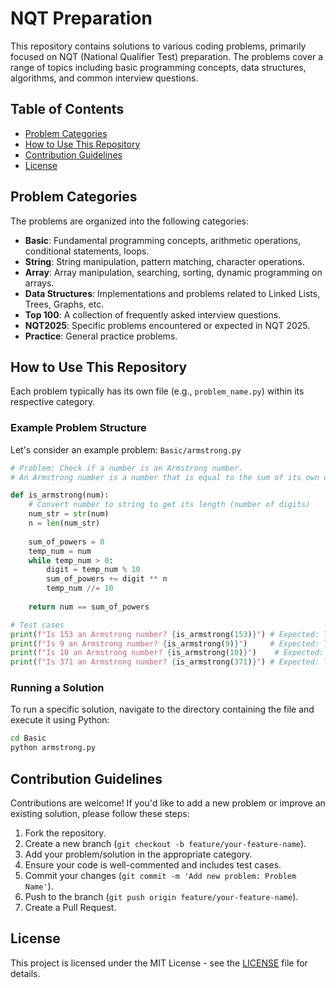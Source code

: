 # NQT Preparation

This repository contains solutions to various coding problems, primarily focused on NQT (National Qualifier Test) preparation. The problems cover a range of topics including basic programming concepts, data structures, algorithms, and common interview questions.

## Table of Contents

- [Problem Categories](#problem-categories)
- [How to Use This Repository](#how-to-use-this-repository)
- [Contribution Guidelines](#contribution-guidelines)
- [License](#license)

## Problem Categories

The problems are organized into the following categories:

- **Basic**: Fundamental programming concepts, arithmetic operations, conditional statements, loops.
- **String**: String manipulation, pattern matching, character operations.
- **Array**: Array manipulation, searching, sorting, dynamic programming on arrays.
- **Data Structures**: Implementations and problems related to Linked Lists, Trees, Graphs, etc.
- **Top 100**: A collection of frequently asked interview questions.
- **NQT2025**: Specific problems encountered or expected in NQT 2025.
- **Practice**: General practice problems.

## How to Use This Repository

Each problem typically has its own file (e.g., `problem_name.py`) within its respective category.

### Example Problem Structure

Let's consider an example problem: `Basic/armstrong.py`

```python
# Problem: Check if a number is an Armstrong number.
# An Armstrong number is a number that is equal to the sum of its own digits each raised to the power of the number of digits.

def is_armstrong(num):
    # Convert number to string to get its length (number of digits)
    num_str = str(num)
    n = len(num_str)
    
    sum_of_powers = 0
    temp_num = num
    while temp_num > 0:
        digit = temp_num % 10
        sum_of_powers += digit ** n
        temp_num //= 10
        
    return num == sum_of_powers

# Test cases
print(f"Is 153 an Armstrong number? {is_armstrong(153)}") # Expected: True (1^3 + 5^3 + 3^3 = 1 + 125 + 27 = 153)
print(f"Is 9 an Armstrong number? {is_armstrong(9)}")     # Expected: True (9^1 = 9)
print(f"Is 10 an Armstrong number? {is_armstrong(10)}")    # Expected: False
print(f"Is 371 an Armstrong number? {is_armstrong(371)}") # Expected: True (3^3 + 7^3 + 1^3 = 27 + 343 + 1 = 371)
```

### Running a Solution

To run a specific solution, navigate to the directory containing the file and execute it using Python:

```bash
cd Basic
python armstrong.py
```

## Contribution Guidelines

Contributions are welcome! If you'd like to add a new problem or improve an existing solution, please follow these steps:

1.  Fork the repository.
2.  Create a new branch (`git checkout -b feature/your-feature-name`).
3.  Add your problem/solution in the appropriate category.
4.  Ensure your code is well-commented and includes test cases.
5.  Commit your changes (`git commit -m 'Add new problem: Problem Name'`).
6.  Push to the branch (`git push origin feature/your-feature-name`).
7.  Create a Pull Request.

## License

This project is licensed under the MIT License - see the [LICENSE](LICENSE) file for details.
